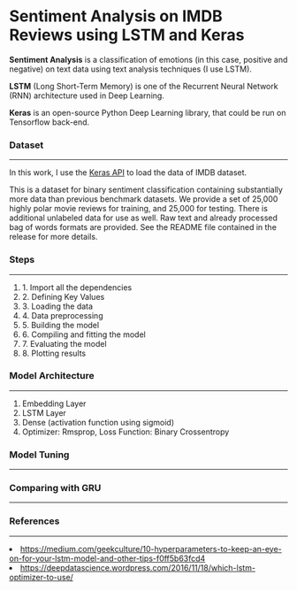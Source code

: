 # Sentiment Analysis on IMDB Reviews using LSTM and Keras

<b>Sentiment Analysis</b> is a classification of emotions (in this case, positive and negative) on text data using text analysis techniques (I use LSTM).

<b>LSTM</b> (Long Short-Term Memory) is one of the Recurrent Neural Network (RNN) architecture used in Deep Learning.

<b>Keras</b> is an open-source Python Deep Learning library, that could be run on Tensorflow back-end.


### Dataset
<hr>
In this work, I use the <a href="https://www.tensorflow.org/api_docs/python/tf/keras/datasets/imdb/load_data">Keras API</a> to load the data of IMDB dataset.
</p>
This is a dataset for binary sentiment classification containing substantially more data than previous benchmark datasets. We provide a set of 25,000 highly polar movie reviews for training, and 25,000 for testing. There is additional unlabeled data for use as well. Raw text and already processed bag of words formats are provided. See the README file contained in the release for more details.

### Steps
<hr>
<ol type="1">
    <li>1. Import all the dependencies</li>
    <li>2. Defining Key Values</li>
    <li>3. Loading the data</li>
    <li>4. Data preprocessing</li>
    <li>5. Building the model</li>
    <li>6. Compiling and fitting the model</li>
    <li>7. Evaluating the model</li>
    <li>8. Plotting results</li>
</ol>

### Model Architecture
<hr>
<ol type="1">
    <li>Embedding Layer</li>
    <li>LSTM Layer</li>
    <li>Dense (activation function using sigmoid)</li>
    <li>Optimizer: Rmsprop, Loss Function: Binary Crossentropy</li>
</ol>

### Model Tuning
<hr>

### Comparing with GRU
<hr>
    
### References
<hr>
<li><a href=https://medium.com/geekculture/10-hyperparameters-to-keep-an-eye-on-for-your-lstm-model-and-other-tips-f0ff5b63fcd4>
    https://medium.com/geekculture/10-hyperparameters-to-keep-an-eye-on-for-your-lstm-model-and-other-tips-f0ff5b63fcd4
</li>

<li><a href=https://deepdatascience.wordpress.com/2016/11/18/which-lstm-optimizer-to-use/>
    https://deepdatascience.wordpress.com/2016/11/18/which-lstm-optimizer-to-use/
</li>